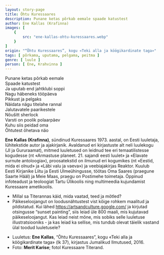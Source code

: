 ```yaml
---
layout: story-page
title: Õhtu Kuressaares
description: Punane ketas põrkab eemale spaade katustest
author: Ene Kallas (Krafinna)
images: [
    {
        src: "ene-kallas-ohtu-kuressaares.webp"
    }
]
origin: "“Õhtu Kuressaares”, kogu «Teki alla ja köögikardinate taga»"
tags: [ põrkama, uputama, pelgama, peitma ]
genre: [ luule ]
person: [ Ene, Krahvinna ]
---
```


<!-- # {{$doc.title}} -->

Punane ketas põrkab eemale \
Spaade katustest \
Ja uputab end jahtklubi soppi \
Nagu häbeneks tööpäeva \
Pikkust ja pelgaks \
Näidata nägu titelahe rannal \
Jalutavatele paarikestele \
Nõušitt sherlock \
Varsti on poolik polaarpäev \
Kuhu siis peidad oma \
Õhtutest õhetava näo


<story-author :author="author" :origin="origin"></story-author>

**Ene Kallas (Krafinna)**, sündinud Kuressaares 1973. aastal, on Eesti luuletaja, lühitekstide autor ja ajakirjanik. Avaldanud eri kirjastuste alt neli luulekogu (JI ja Gururaamat), mitmed luuletused on leidnud tee eri temaatilistesse kogudesse (nt «Armastuse planeet. 21. sajandi eesti luulet» ja «Elavate surnute antoloogia»), proosatekstid on ilmunud eri kogumikes (nt «Eestid, mida ei olnud» ja «Läbi valu ja vaeva») ja veebiajakirjas Reaktor. Kuulub Eesti Kirjanike Liitu ja Eesti Ulmeühingusse, töötas Oma Saares (praegune Saarte Hääl) ja Meie Maas, praegu on Postimehe toimetaja. Õppinud infoteadust ja teoloogiat Tartu Ülikoolis ning multimeedia kujundamist Kuressaare ametikoolis.


<details-wrapper summary="Mis mõtted tekkisid?">

- Millal sa Titerannas käid, mida vaatad, teed ja mõtled? 
- Päikeseloojangut on loodusnähtustest vist kõige rohkem maalitud ja pildistatud. Kui lähed https://artsandculture.google.com/ ja kirjutad otsingusse “sunset painting”, siis leiad üle 800 maali, mis kujutavad päikeseloojangut. Kas leiad neist mõne, mis sobiks selle luuletuse illustratsiooniks - ja kas leiad ka sellise, mis tundub olevat täielik vastand ülal toodud luuletusele?

</details-wrapper>

<details-wrapper summary="Allikad" class="text-sm" icon="icon-park-outline:document-folder">

- Luuletus: **Ene Kallas**, “Õhtu Kuressaares”, kogu «Teki alla ja köögikardinate taga» (lk 37), kirjastus Jumalikud Ilmutused, 2016.
- Foto: **Merit Karise**; fotol Kuressaare Titerand.

</details-wrapper>
